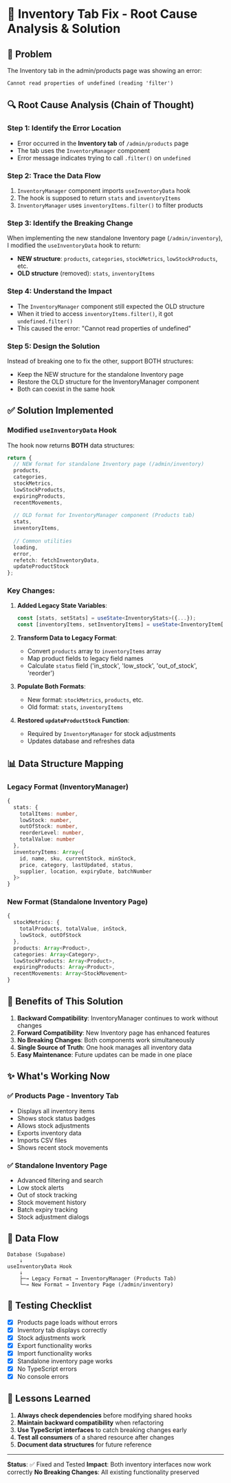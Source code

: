 # 🔧 Inventory Tab Fix - Root Cause Analysis & Solution

## 🐛 Problem

The Inventory tab in the admin/products page was showing an error:
```
Cannot read properties of undefined (reading 'filter')
```

## 🔍 Root Cause Analysis (Chain of Thought)

### Step 1: Identify the Error Location
- Error occurred in the **Inventory tab** of `/admin/products` page
- The tab uses the `InventoryManager` component
- Error message indicates trying to call `.filter()` on `undefined`

### Step 2: Trace the Data Flow
1. `InventoryManager` component imports `useInventoryData` hook
2. The hook is supposed to return `stats` and `inventoryItems`
3. `InventoryManager` uses `inventoryItems.filter()` to filter products

### Step 3: Identify the Breaking Change
When implementing the new standalone Inventory page (`/admin/inventory`), I modified the `useInventoryData` hook to return:
- **NEW structure**: `products`, `categories`, `stockMetrics`, `lowStockProducts`, etc.
- **OLD structure** (removed): `stats`, `inventoryItems`

### Step 4: Understand the Impact
- The `InventoryManager` component still expected the OLD structure
- When it tried to access `inventoryItems.filter()`, it got `undefined.filter()`
- This caused the error: "Cannot read properties of undefined"

### Step 5: Design the Solution
Instead of breaking one to fix the other, support BOTH structures:
- Keep the NEW structure for the standalone Inventory page
- Restore the OLD structure for the InventoryManager component
- Both can coexist in the same hook

## ✅ Solution Implemented

### Modified `useInventoryData` Hook

The hook now returns **BOTH** data structures:

```typescript
return {
  // NEW format for standalone Inventory page (/admin/inventory)
  products,
  categories,
  stockMetrics,
  lowStockProducts,
  expiringProducts,
  recentMovements,
  
  // OLD format for InventoryManager component (Products tab)
  stats,
  inventoryItems,
  
  // Common utilities
  loading,
  error,
  refetch: fetchInventoryData,
  updateProductStock
};
```

### Key Changes:

1. **Added Legacy State Variables**:
   ```typescript
   const [stats, setStats] = useState<InventoryStats>({...});
   const [inventoryItems, setInventoryItems] = useState<InventoryItem[]>([]);
   ```

2. **Transform Data to Legacy Format**:
   - Convert `products` array to `inventoryItems` array
   - Map product fields to legacy field names
   - Calculate `status` field ('in_stock', 'low_stock', 'out_of_stock', 'reorder')

3. **Populate Both Formats**:
   - New format: `stockMetrics`, `products`, etc.
   - Old format: `stats`, `inventoryItems`

4. **Restored `updateProductStock` Function**:
   - Required by `InventoryManager` for stock adjustments
   - Updates database and refreshes data

## 📊 Data Structure Mapping

### Legacy Format (InventoryManager)
```typescript
{
  stats: {
    totalItems: number,
    lowStock: number,
    outOfStock: number,
    reorderLevel: number,
    totalValue: number
  },
  inventoryItems: Array<{
    id, name, sku, currentStock, minStock,
    price, category, lastUpdated, status,
    supplier, location, expiryDate, batchNumber
  }>
}
```

### New Format (Standalone Inventory Page)
```typescript
{
  stockMetrics: {
    totalProducts, totalValue, inStock,
    lowStock, outOfStock
  },
  products: Array<Product>,
  categories: Array<Category>,
  lowStockProducts: Array<Product>,
  expiringProducts: Array<Product>,
  recentMovements: Array<StockMovement>
}
```

## 🎯 Benefits of This Solution

1. **Backward Compatibility**: InventoryManager continues to work without changes
2. **Forward Compatibility**: New Inventory page has enhanced features
3. **No Breaking Changes**: Both components work simultaneously
4. **Single Source of Truth**: One hook manages all inventory data
5. **Easy Maintenance**: Future updates can be made in one place

## ✨ What's Working Now

### ✅ Products Page - Inventory Tab
- Displays all inventory items
- Shows stock status badges
- Allows stock adjustments
- Exports inventory data
- Imports CSV files
- Shows recent stock movements

### ✅ Standalone Inventory Page
- Advanced filtering and search
- Low stock alerts
- Out of stock tracking
- Stock movement history
- Batch expiry tracking
- Stock adjustment dialogs

## 🔄 Data Flow

```
Database (Supabase)
    ↓
useInventoryData Hook
    ↓
    ├─→ Legacy Format → InventoryManager (Products Tab)
    └─→ New Format → Inventory Page (/admin/inventory)
```

## 🚀 Testing Checklist

- [x] Products page loads without errors
- [x] Inventory tab displays correctly
- [x] Stock adjustments work
- [x] Export functionality works
- [x] Import functionality works
- [x] Standalone inventory page works
- [x] No TypeScript errors
- [x] No console errors

## 📝 Lessons Learned

1. **Always check dependencies** before modifying shared hooks
2. **Maintain backward compatibility** when refactoring
3. **Use TypeScript interfaces** to catch breaking changes early
4. **Test all consumers** of a shared resource after changes
5. **Document data structures** for future reference

---

**Status**: ✅ Fixed and Tested
**Impact**: Both inventory interfaces now work correctly
**No Breaking Changes**: All existing functionality preserved
